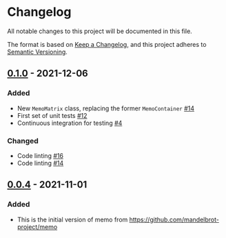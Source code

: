 # Changelog

All notable changes to this project will be documented in this file.

The format is based on [Keep a Changelog](https://keepachangelog.com/en/1.0.0/),
and this project adheres to [Semantic Versioning](https://semver.org/spec/v2.0.0.html).

## [0.1.0] - 2021-12-06

### Added

- New `MemoMatrix` class, replacing the former `MemoContainer` [#14](https://github.com/matchms/matchms/pull/14)
- First set of unit tests [#12](https://github.com/matchms/matchms/pull/12)
- Continuous integration for testing [#4](https://github.com/matchms/matchms/pull/4)

### Changed

- Code linting [#16](https://github.com/matchms/matchms/pull/16)
- Code linting [#14](https://github.com/matchms/matchms/pull/14)

## [0.0.4] - 2021-11-01

### Added

- This is the initial version of memo from https://github.com/mandelbrot-project/memo


[Unreleased]: https://github.com/mandelbrot-project/memo/compare/0.1.0...HEAD
[0.1.0]: https://github.com/mandelbrot-project/memo/compare/0.0.4...0.1.0
[0.0.4]: https://github.com/mandelbrot-project/memo/releases/tag/0.0.4
